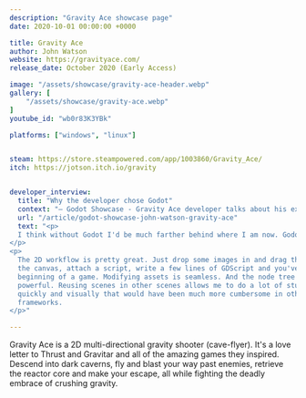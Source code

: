 ```yaml
---
description: "Gravity Ace showcase page"
date: 2020-10-01 00:00:00 +0000

title: Gravity Ace
author: John Watson
website: https://gravityace.com/
release_date: October 2020 (Early Access)

image: "/assets/showcase/gravity-ace-header.webp"
gallery: [
	"/assets/showcase/gravity-ace.webp"
]
youtube_id: "wb0r83K3YBk"

platforms: ["windows", "linux"]


steam: https://store.steampowered.com/app/1003860/Gravity_Ace/
itch: https://jotson.itch.io/gravity


developer_interview:
  title: "Why the developer chose Godot"
  context: "— Godot Showcase - Gravity Ace developer talks about his experience"
  url: "/article/godot-showcase-john-watson-gravity-ace"
  text: "<p>
  I think without Godot I'd be much farther behind where I am now. Godot just works in a way that meshes with how I like to think and work. I'd be much less productive for sure.
</p>
<p>
  The 2D workflow is pretty great. Just drop some images in and drag them onto
  the canvas, attach a script, write a few lines of GDScript and you've got the
  beginning of a game. Modifying assets is seamless. And the node tree is super
  powerful. Reusing scenes in other scenes allows me to do a lot of stuff
  quickly and visually that would have been much more cumbersome in other
  frameworks.
</p>"

---
```


<p>
  Gravity Ace is a 2D multi-directional gravity shooter (cave-flyer). It's a
  love letter to Thrust and Gravitar and all of the amazing games they inspired.
  Descend into dark caverns, fly and blast your way past enemies, retrieve the
  reactor core and make your escape, all while fighting the deadly embrace of
  crushing gravity.
</p>
